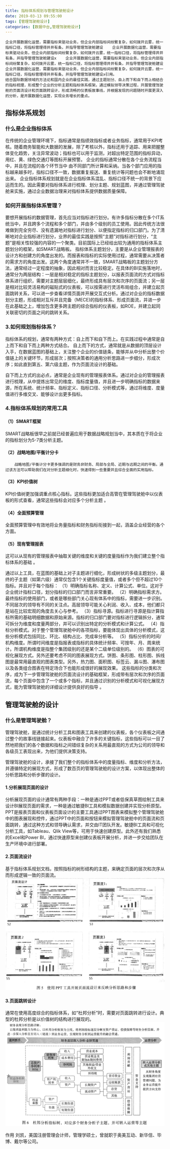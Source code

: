 ```yaml
---
title: 指标体系规划与管理驾驶舱设计
date: 2019-03-13 09:55:00
tags: [管理驾驶舱设计]
categories: [数据中台,管理驾驶舱设计]
---
```


    企业开展数据化运营，需要指标来驱动业务，但企业内部指标间纷繁复杂，如何拨开云雾，统一指标口径，将指标管理得井井有条，并指导管理驾驶舱建设    企业开展数据化运营，需要指标来驱动业务，但企业内部指标间纷繁复杂，如何拨开云雾，统一指标口径，将指标管理得井井有条，并指导管理驾驶舱建设x    企业开展数据化运营，需要指标来驱动业务，但企业内部指标间纷繁复杂，如何拨开云雾，统一指标口径，将指标管理得井井有条，并指导管理驾驶舱建设    企业开展数据化运营，需要指标来驱动业务，但企业内部指标间纷繁复杂，如何拨开云雾，统一指标口径，将指标管理得井井有条，并指导管理驾驶舱建设x引用。
    结合国际数据领域的方法论和国内企业的最佳实践，通过主题划分、自上而下和自下而上相结合的指标梳理，形成整个企业的分析主题和指标体系框架。通过模拟领导决策过程，开展管理驾驶舱的页面流设计和页面跳转设计，形成流畅的仪表板故事线，并根据发现的问题随时开展更深入的分析，是开展数据化运营，实现业务增长的重点。
    
   
 ## 指标体系规划
 ### 什么是企业指标体系
 在传统的企业管理环境下，指标通常是指绩效指标或者业务指标，通常用于KPI考核。随着商务智能和大数据的发展，除了考核以外，指标还用于追踪、用来把握整体变化趋势，关注异常波动；指标也可以用于监测，对超出特定范围的指标异动，用红、黄、绿色交通灯等图标开展预警。
 企业的指标通常分散在各个业务流程当中，并且在流程的各个环节当中 由不同部门所计算和采纳。当各个部门应用的指标越来越多时，指标口径不一致，数据重复报送、重复统计等问题也会不断地涌现出来。
    企业指标体系规划就是在企业指标体系混乱、指标口径不统一的背景下应运而生的。因此需要对指标体系进行梳理、划分主题、规划蓝图，并通过管理驾驶舱来实施，通过企业数据治理来对指标体系提供数据质量保障。
    
 ### 如何开展指标体系管理？
 要想开展指标的数据管理，首先应当对指标进行划分。有许多指标分散在多个IT系统当中，并且跨多个流程和多个部门，并由多个级别的员工使用。因此传统方法很难做到完全穷尽、没有遗漏地对指标进行划分、以便指定指标的归口部门。为了清晰地对企业指标进行划分，业界的最佳实践是按照“主题”对指标进行划分，“主题”是相关性较强的内容的一个聚类。目前国际上已经给出较为通用的指标体系主题划分的框架，如SMART战略板。
    指标体系主题划分，主要是从企业管理报表的设计方和创建方的角度出发的。而报表和指标的实际使用过程，通常需要从决策者的需求方的角度出发。这两个角度通常并不一致，SMART战略板的主题划分方法，通常经过一定程度的抽象，因此相对而言比较稳定。在具体的BI实施落地时，通常分为两层结构：一层是相对稳定的指标主题划分，以报表页面流的方式对指标体系进行组织，需要对主题层层细化，最终形成具有层次和次序的页面流；另一层是相对比较灵活易构的磁贴式的仪表板，可以按需进行灵活布局组合，并建立起页面跳转关系，可以进一步查看详情页面并开展交互式分析。通过对企业的指标数据划分主题，形成相对互斥并且完备（MECE)的指标体系、形成页面流，并进一步在此基础之上，增加包含更多跨主题的综合指标的仪表板，如ROE，并建立起同关联密切的页面之间的跳转关系。
    
 ### 3.如何规划指标体系？
指标体系的规划，通常有两种方式：自上而下和自下而上。在实践过程中通常是自上而下和自下而上两种方式结合。
自上而下的方式，通常就是从数据的顶层设计入手，在数据蓝图的基础上，关注整个企业的价值链条，能够并从中分析出整个价值链上的关键环节，形成层次；按照决策者的通用分析思路进一步细分，形成次序；如此直到第五、第六级主题，作为页面流设计的基础。

自下而上方式的出必点，通常是企业现有的管理报表体系。通过对企业的管理报表进行梳理，从中提炼出常见的维度、指标度量值，并且进一步明确指标的数据来源，所在系统、统计频率、指标定义、指标口径、分析模式等，通过将维度、度量值进行多维交叉、能够设计出更多指标。
 
### 4.指标体系规划的常用工具
#### （1）SMART框架
SMART战略板很早之前就已经普遍应用于数据战略规划当中，其本质在于将企业的指标划分为5-7类分析主题。
#### （2）战略地图/平衡计分卡
        战略地图/平衡计分卡更多强调的是财务非财务、局部与全局、近期与远期之间的平衡。通过该方法可以帮助我们在对分析主题细化时，快速得到一些重要并且综合全面的实用指标。
#### （3）KPI价值树
KPI价值树更加强调重点核心指标。这些指标更加适合高管在管理驾驶舱中以仪表板的形式查看，通常这些指标会对应多个分析主题 。
#### （4）全面预算管理
全面预算管理中有效地将业务量指标和财务指标衔接到一起，涵盖企业经营的各个方面。
#### （5）现有管理报表
这可以从现有的管理报表中抽取关键的维度和关键的度量指标作为我们建立整个指标体系的基础 。

通过以上工具，在蓝图的基础上对子主题进行细化，形成树状的多级主题划分，最终的子主题（如第六级）通常仅包含1个关键指标度量值，或者多个但不超过10个指标。并且对于每个指标：
（1）明确指标名称、定义、计算公式、单位。这对于企业统计指标口径，划分指标的归口部门而言非常重要。
（2）明确指标需求方。最终指标的使用部门，或者是哪些部门关心现有体系中的指标，需要进一步识别。不同层次的领导有不同的关注点。高层领导可能关心利润、收入、成本，他们都只是站在比较宏观的角度去关心与参考。
（3）指标寻源。指标进行寻源是指计算指标所需的基础明细数据和原始来源。指标的归口部门要对指标进行逻辑拆分，通常可拆分为维度和度量两部分，并可以识别出特定的分析模式和计算公式。
（4）指标分析模式。对于整个管理驾驶舱中的各项指标，要能体现出具体的分析模式，这些分析模式包括同比、环比、结构占比、完成率分析等。
（5）指标分析的时间/机构维度。所谓时间维度是指报表或指标的具体统计频率、可按年、月、周来统计。所谓机构维度是指整个集团级别的还是某个二级单位级别的。
（6）图表的可视化展现方式。另外还要考虑不同的图表展现方式。饼图、条形图、柱形图、拆线图是最常用最直观的图表类型。另外，热力图、面积图、标签云、漏斗图、瀑布图以及各类组合图表在特定场合下也能形成很好的展现效果。
这些指标的分类和次序，成为下一步管理驾驶舱的页面流设计的基础框架，形成带有层次和次序的页面流，每个页面中包含了一个或多个指标，并且通过识别的分析模式和可视化展现方式，能为管理驾驶舱的详细设计提供良好的指导 。


## 管理驾驶舱的设计
### 什么是管理驾驶舱？
 
 管理驾驶舱，是通过统计分析工具和图表工具来创建的仪表板，各个仪表板之间通过整个的故事线链接起来。仪表板中融合了许多的关键指标，这些指标可以一目了然地把我们的各个数据和指标之间错综复杂的关系用最直观的方式为公司的领导和各级员工表现出来，为他们提供决策支持。

管理驾驶舱的设计，承接了我们整个的指标体系中的度量指标、维度和分析方法，并遵循特定的展现方式，形成了数百页的管理驾驶舱的设计方案，以体现出整体的分析思路和分析步骤的设计。

#### 1.分析展现页面的设计
分析展现页面的设计通常有两种手段：一种是通过PPT或者低保真草图绘制工具来设计BI展现页面的需求，一种是通过敏捷BI工具和模拟数据创建并实现分析原型。PPT是报表页面和仪表板页面设计的主要工具通过PPT图表来模拟整个管理驾驶舱中的图表展现和控件，通过PPT中的页面和按钮来模拟管理驾驶舱中的页面流和页面跳转，通过这种方式和领导确认需求，并交由IT团队开发。敏捷BI工具和可视化分析工具，如Tableau、Qlik View等，可用于快速创建原型。此外还有我们熟悉的Excel和Power BI，通过快速原型来创建仪表板开展分析，并进一步交给团队在生产环境中进行部署。

#### 2.页面流设计
基于指标体系规划文档，按照指标的树形结构的主题，来确定页面的层次和次序从而形成逻辑一致的页面流。
!["管理驾驶舱设计-页面流设计"](images/数据中台/管理驾驶舱设计-页面流设计.png)

#### 3.页面跳转设计
通常在使用高度综合的指标体系，如“杜邦分析”时，需要对页面跳转进行设计。典型的杜邦分析是以价值树的结构进行展现的。
!["管理驾驶舱设计-页面跳转设计"](images/数据中台/管理驾驶舱设计-页面跳转设计.png)

作用
刘凯，美国注册管理会计师，管理学硕士，曾就职于奥美互动、新华信、毕博、戴尔等公司。